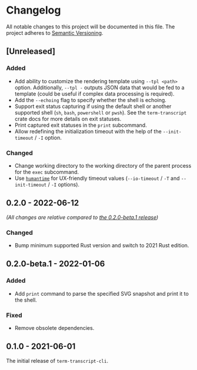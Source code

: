 # Changelog

All notable changes to this project will be documented in this file.
The project adheres to [Semantic Versioning](http://semver.org/spec/v2.0.0.html).

## [Unreleased]

### Added

- Add ability to customize the rendering template using `--tpl <path>` option.
  Additionally, `--tpl -` outputs JSON data that would be fed to a template
  (could be useful if complex data processing is required).
- Add the `--echoing` flag to specify whether the shell is echoing.
- Support exit status capturing if using the default shell or another supported shell
  (`sh`, `bash`, `powershell` or `pwsh`). See the `term-transcript` crate docs
  for more details on exit statuses.
- Print captured exit statuses in the `print` subcommand.
- Allow redefining the initialization timeout with the help of the `--init-timeout` / `-I` option.

### Changed

- Change working directory to the working directory of the parent process
  for the `exec` subcommand.
- Use [`humantime`](https://docs.rs/humantime/) for UX-friendly timeout values
  (`--io-timeout` / `-T` and `--init-timeout` / `-I` options).

## 0.2.0 - 2022-06-12

*(All changes are relative compared to [the 0.2.0-beta.1 release](#020-beta1---2022-01-06))*

### Changed

- Bump minimum supported Rust version and switch to 2021 Rust edition.

## 0.2.0-beta.1 - 2022-01-06

### Added

- Add `print` command to parse the specified SVG snapshot and print it to the shell.

### Fixed

- Remove obsolete dependencies.

## 0.1.0 - 2021-06-01

The initial release of `term-transcript-cli`.
